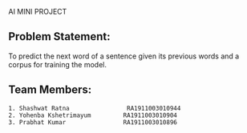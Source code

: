 AI MINI PROJECT 

## Problem Statement:

To predict the next word of a sentence given its previous words and a corpus for training the model.

## Team Members:
```
1. Shashwat Ratna                RA1911003010944
2. Yohenba Kshetrimayum         RA1911003010904
3. Prabhat Kumar                RA1911003010896
```